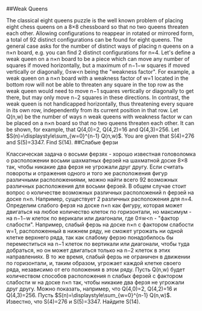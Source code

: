 ##Weak Queens

The classical eight queens puzzle is the well known problem of placing eight chess queens on a 8×8 chessboard so that no two queens threaten each other. Allowing configurations to reappear in rotated or mirrored form, a total of 92 distinct configurations can be found for eight queens. The general case asks for the number of distinct ways of placing n queens on a n×n board, e.g. you can find 2 distinct configurations for n=4.
Let's define a weak queen on a n×n board to be a piece which can move any number of squares if moved horizontally, but a maximum of n−1−w squares if moved vertically or diagonally, 0≤w<n being the "weakness factor". For example, a weak queen on a n×n board with a weakness factor of w=1 located in the bottom row will not be able to threaten any square in the top row as the weak queen would need to move n−1 squares vertically or diagonally to get there, but may only move n−2 squares in these directions. In contrast, the weak queen is not handicapped horizontally, thus threatening every square in its own row, independently from its current position in that row.
Let Q(n,w) be the number of ways n weak queens with weakness factor w can be placed on a n×n board so that no two queens threaten each other. It can be shown, for example, that Q(4,0)=2, Q(4,2)=16 and Q(4,3)=256.
Let $S(n)=\displaystyle\sum_{w=0}^{n-1} Q(n,w)$.
You are given that S(4)=276 and S(5)=3347.
Find S(14).
##Слабые ферзи

Классическая задача о восьми ферзях - хорошо известная головоломка о расположении восьми шахматных ферзей на шахматной доске 8×8 так, чтобы никакие два ферзя не угрожали друг другу. Если считать повороты и отражения одного и того же расположения фигур различными расположениями, можно найти всего 92 возможных различных расположения для восьми ферзей. В общем случае стоит вопрос о количестве возможных различных расположений n ферзей на доске n×n. Например, существует 2 различных расположения для n=4.
Определим слабого ферзя на доске n×n как фигуру, которая может двигаться на любое количество клеток по горизонтали, но максимум - на n−1−w клеток по верикали или диагонали, где 0≤w<n - "фактор слабости". Например, слабый ферзь на доске n×n с фактором слабости w=1, расположенный в нижнем ряду, не сможет угрожать ни одной клетке верхнего ряда, так как слабому ферзю понадобилось бы переместиться на n−1 клеток по вертикали или диагонали, чтобы туда добраться, но он может двигаться только на n−2 клеток в этих направлениях. В то же время, слабый ферзь не ограничен в движении по горизонтали, и, таким образом, угрожает каждой клетке своего ряда, независимо от его положения в этом ряду.
Пусть Q(n,w) будет количеством способов расположения n слабых ферзей с фактором слабости w на доске n×n так, чтобы никакие два ферзя не угрожали друг другу. Можно показать, например, что Q(4,0)=2, Q(4,2)=16 и Q(4,3)=256.
Пусть $S(n)=\displaystyle\sum_{w=0}^{n-1} Q(n,w)$.
Известно, что S(4)=276 и S(5)=3347.
Найдите S(14).
